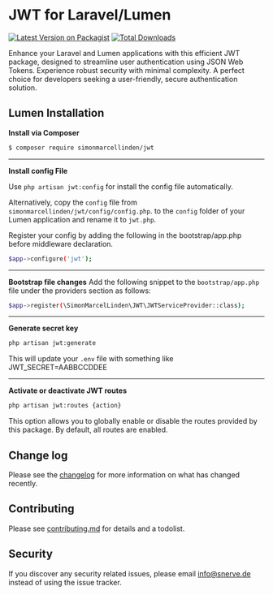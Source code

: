 # JWT for Laravel/Lumen

[![Latest Version on Packagist][ico-version]][link-packagist]
[![Total Downloads][ico-downloads]][link-downloads]

Enhance your Laravel and Lumen applications with this efficient JWT package, designed to streamline user authentication using JSON Web Tokens. Experience robust security with minimal complexity. A perfect choice for developers seeking a user-friendly, secure authentication solution.

## Lumen Installation

**Install via Composer**

``` bash
$ composer require simonmarcellinden/jwt
```
---

**Install config File**

Use ```php artisan jwt:config``` for install the config file automatically.

Alternatively, copy the ```config``` file from ```simonmarcellinden/jwt/config/config.php```. to the ```config``` folder of your Lumen application and rename it to ```jwt.php```.

Register your config by adding the following in the bootstrap/app.php before middleware declaration.
``` bash
$app->configure('jwt');
```
---

**Bootstrap file changes**
Add the following snippet to the ```bootstrap/app.php``` file under the providers section as follows:

``` bash
$app->register(\SimonMarcelLinden\JWT\JWTServiceProvider::class);
```
---
**Generate secret key**
``` bash
php artisan jwt:generate
```
This will update your ```.env``` file with something like JWT_SECRET=AABBCCDDEE

---
**Activate or deactivate JWT routes**
``` bash
php artisan jwt:routes {action}
```
This option allows you to globally enable or disable the routes provided by this package. By default, all routes are enabled.

## Change log

Please see the [changelog](changelog.md) for more information on what has changed recently.

## Contributing

Please see [contributing.md](contributing.md) for details and a todolist.

## Security

If you discover any security related issues, please email info@snerve.de instead of using the issue tracker.

[ico-version]: https://img.shields.io/packagist/v/simonmarcellinden/jwt
[ico-downloads]: https://img.shields.io/packagist/dt/SimonMarcelLinden/jwt

[link-packagist]: https://packagist.org/packages/simonmarcellinden/jwt
[link-downloads]: https://packagist.org/packages/simonmarcellinden/jwt
[link-travis]: https://travis-ci.org/simonmarcellinden/jwt
[link-author]: https://github.com/simonmarcellinden
[link-contributors]: ../../contributors
